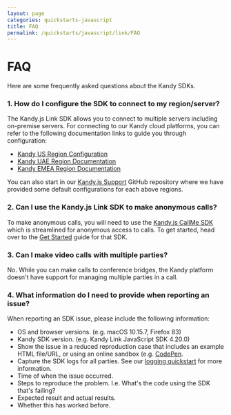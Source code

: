 ```yaml
---
layout: page
categories: quickstarts-javascript
title: FAQ
permalink: /quickstarts/javascript/link/FAQ
---
```


# FAQ

Here are some frequently asked questions about the Kandy SDKs.

### 1. How do I configure the SDK to connect to my region/server?

The Kandy.js Link SDK allows you to connect to multiple servers including on-premise servers. For connecting to our Kandy cloud platforms, you can refer to the following documentation links to guide you through configuration:

- [Kandy US Region Configuration](https://kandy-io.github.io/kandy-callMe-js-sdk/tutorials/?config=us#/Configurations)
- [Kandy UAE Region Documentation](https://kandy-io.github.io/kandy-callMe-js-sdk/tutorials/?config=uae#/Configurations)
- [Kandy EMEA Region Documentation](https://kandy-io.github.io/kandy-callMe-js-sdk/tutorials/?config=emea#/Configurations)

You can also start in our [Kandy.js Support](https://github.com/Kandy-IO/kandy-js-support) GitHub repository where we have provided some default configurations for each above regions.

### 2. Can I use the Kandy.js Link SDK to make anonymous calls?

To make anonymous calls, you will need to use the [Kandy.js CallMe SDK](https://github.com/Kandy-IO/kandy-callMe-js-sdk) which is streamlined for anonymous access to calls. To get started, head over to the [Get Started](https://kandy-io.github.io/kandy-callMe-js-sdk/tutorials/?config=us#/Get%20Started) guide for that SDK.

### 3. Can I make video calls with multiple parties?

No. While you can make calls to conference bridges, the Kandy platform doesn't have support for managing multiple parties in a call.

### 4. What information do I need to provide when reporting an issue?

When reporting an SDK issue, please include the following information:

- OS and browser versions. (e.g. macOS 10.15.7, Firefox 83)
- Kandy SDK version. (e.g. Kandy Link JavaScript SDK 4.20.0)
- Show the issue in a reduced reproduction case that includes an example HTML file/URL, or using an online sandbox (e.g. [CodePen](https://codepen.io/pen/).
- Capture the SDK logs for all parties. See our [logging quickstart](Logging.md) for more information.
- Time of when the issue occurred.
- Steps to reproduce the problem. I.e. What's the code using the SDK that's failing?
- Expected result and actual results.
- Whether this has worked before.


